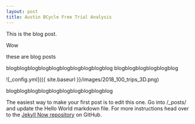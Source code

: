 ```yaml
---
layout: post
title: Austin BCycle Free Trial Analysis
---
```


This is the blog post.

Wow

these are blog posts

blogblogblogblogblogblogblogblogblogblog
blogblogblogblogblogblog

![_config.yml]({{ site.baseurl }}/images/2018_100_trips_3D.png)

blogblogblogblogblogblogblogblogblogblog

The easiest way to make your first post is to edit this one. Go into /_posts/ and update the Hello World markdown file. For more instructions head over to the [Jekyll Now repository](https://github.com/barryclark/jekyll-now) on GitHub.
